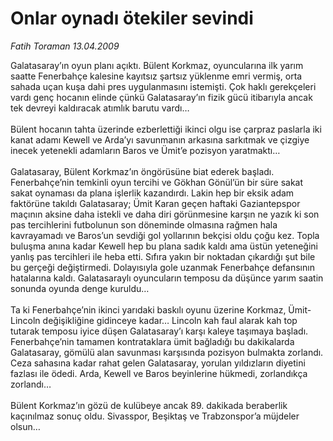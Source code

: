 # Onlar oynadı ötekiler sevindi

*Fatih Toraman 13.04.2009*

<div class="taraf_structure_2col_1zq">
<div class="margen_n">



 <p>Galatasaray’ın oyun planı açıktı. Bülent Korkmaz, oyuncularına ilk yarım saatte Fenerbahçe kalesine kayıtsız şartsız yüklenme emri vermiş, orta sahada uçan kuşa dahi pres uygulanmasını istemişti. Çok haklı gerekçeleri vardı genç hocanın elinde çünkü Galatasaray’ın fizik gücü itibarıyla ancak tek devreyi kaldıracak atımlık barutu vardı… <br/><br/>Bülent hocanın tahta üzerinde ezberlettiği ikinci olgu ise çarpraz paslarla iki kanat adamı Kewell ve Arda’yı savunmanın arkasına sarkıtmak ve çizgiye inecek yetenekli adamların Baros ve Ümit’e pozisyon yaratmaktı… <br/><br/>Galatasaray, Bülent Korkmaz’ın öngörüsüne biat ederek başladı. Fenerbahçe’nin temkinli oyun tercihi ve Gökhan Gönül’ün bir süre sakat sakat oynaması da plana işlerlik kazandırdı. Lakin hep bir eksik adam faktörüne takıldı Galatasaray; Ümit Karan geçen haftaki Gaziantepspor maçının aksine daha istekli ve daha diri görünmesine karşın ne yazık ki son pas tercihlerini futbolunun son döneminde olmasına rağmen hala kavrayamadı ve Baros’un sevdiği gol yollarının bekçisi oldu çoğu kez. Topla buluşma anına kadar Kewell hep bu plana sadık kaldı ama üstün yeteneğini yanlış pas tercihleri ile heba etti. Sıfıra yakın bir noktadan çıkardığı şut bile bu gerçeği değiştirmedi. Dolayısıyla gole uzanmak Fenerbahçe defansının hatalarına kaldı. Galatasaraylı oyuncuların temposu da düşünce yarım saatin sonunda oyunda denge kuruldu… <br/><br/>Ta ki Fenerbahçe’nin ikinci yarıdaki baskılı oyunu üzerine Korkmaz, Ümit-Lincoln değişikliğine gidinceye kadar… Lincoln kah faul alarak kah top tutarak temposu iyice düşen Galatasaray’ı karşı kaleye taşımaya başladı. Fenerbahçe’nin tamamen kontrataklara ümit bağladığı bu dakikalarda Galatasaray, gömülü alan savunması karşısında pozisyon bulmakta zorlandı. Ceza sahasına kadar rahat gelen Galatasaray, yorulan yıldızların diyetini fazlası ile ödedi. Arda, Kewell ve Baros beyinlerine hükmedi, zorlandıkça zorlandı… <br/><br/>Bülent Korkmaz’ın gözü de kulübeye ancak 89. dakikada beraberlik kaçınılmaz sonuç oldu. Sivasspor, Beşiktaş ve Trabzonspor’a müjdeler olsun…</p>

<br/>


<div id="taraf_not">
</div>

</div>


</div>

